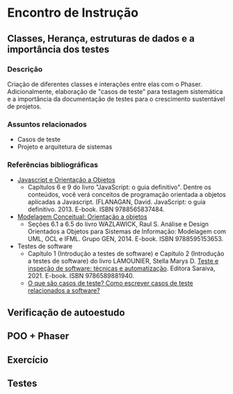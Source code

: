 # Encontro de Instrução

## Classes, Herança, estruturas de dados e a importância dos testes

### Descrição
Criação de diferentes classes e interações entre elas com o Phaser. Adicionalmente, elaboração de "casos de teste" para testagem sistemática e a importância da documentação de testes para o crescimento sustentável de projetos.

### Assuntos relacionados
- Casos de teste
- Projeto e arquitetura de sistemas

### Referências bibliográficas
- [Javascript e Orientação a Objetos](https://integrada.minhabiblioteca.com.br/#/books/9788565837484/)
  - Capítulos 6 e 9 do livro "JavaScript: o guia definitivo". Dentre os conteúdos, você verá conceitos de programação orientada a objetos aplicadas a Javascript. (FLANAGAN, David. JavaScript: o guia definitivo. 2013. E-book. ISBN 9788565837484.
- [Modelagem Conceitual: Orientação a objetos](https://integrada.minhabiblioteca.com.br/#/books/9788595153653/)
  - Seções 6.1 a 6.5 do livro WAZLAWICK, Raul S. Análise e Design Orientados a Objetos para Sistemas de Informação: Modelagem com UML, OCL e IFML. Grupo GEN, 2014. E-book. ISBN 9788595153653.
- Testes de software
  - Capítulo 1 (Introdução a testes de software) e Capítulo 2 (Introdução a testes de software) do livro LAMOUNIER, Stella Marys D. [Teste e inspeção de software: técnicas e automatização](https://integrada.minhabiblioteca.com.br/#/books/9786589881940/). Editora Saraiva, 2021. E-book. ISBN 9786589881940.
  - [O que são casos de teste? Como escrever casos de teste relacionados a software?](https://visuresolutions.com/pt/what-are-test-cases-how-to-write-software-related-test-cases/)

## Verificação de autoestudo

## POO + Phaser

## Exercício

## Testes


